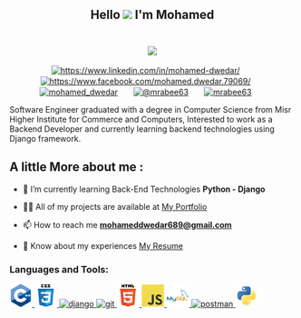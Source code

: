 <h2 align="center">
  Hello
  <img src="https://media.giphy.com/media/hvRJCLFzcasrR4ia7z/giphy.gif" width="28">
  I'm Mohamed
  <br>  <br>
<!--   I'm Mohamed Dwedar -->
</h2>

 <p align="center">
  <a href="https://git.io/typing-svg"><img src="https://readme-typing-svg.herokuapp.com?color=3D90F7&center=true&lines=+Alwayes+Learning+new+Things+%F0%9F%9B%A0"></a>
</p>

<p align="center">
<a href="https://www.linkedin.com/in/mohamed-dwedar/" target="blank"><img align="center" src="https://raw.githubusercontent.com/rahuldkjain/github-profile-readme-generator/master/src/images/icons/Social/linked-in-alt.svg" alt="https://www.linkedin.com/in/mohamed-dwedar/" height="30" width="40" /></a>
  &#8287;&#8287;&#8287;&#8287;&#8287;
<a href="https://www.facebook.com/mohamed.dwedar.79069/" target="blank"><img align="center" src="https://raw.githubusercontent.com/rahuldkjain/github-profile-readme-generator/master/src/images/icons/Social/facebook.svg" alt="https://www.facebook.com/mohamed.dwedar.79069/" height="30" width="40" /></a>
 &#8287;&#8287;&#8287;&#8287;&#8287;
<a href="https://codeforces.com/profile/mohamed_dwedar" target="blank"><img align="center" src="https://raw.githubusercontent.com/rahuldkjain/github-profile-readme-generator/master/src/images/icons/Social/codeforces.svg" alt="mohamed_dwedar" height="30" width="40" /></a>
 &#8287;&#8287;&#8287;&#8287;&#8287;
<a href="https://www.hackerrank.com/mohameddwedar689" target="blank"><img align="center" src="https://raw.githubusercontent.com/rahuldkjain/github-profile-readme-generator/master/src/images/icons/Social/hackerrank.svg" alt="@mrabee63" height="30" width="40" /></a>
 &#8287;&#8287;&#8287;&#8287;&#8287;
<a href="https://leetcode.com/mohameddwedar689/" target="blank"><img align="center" src="https://raw.githubusercontent.com/rahuldkjain/github-profile-readme-generator/master/src/images/icons/Social/leet-code.svg" alt="mrabee63" height="30" width="40" /></a>
&#8287;&#8287;&#8287;&#8287;&#8287;
</p>
Software Engineer graduated with a degree in Computer Science from Misr Higher Institute for Commerce and Computers, Interested to work as a Backend Developer and currently learning backend technologies using Django framework.
<br/>

## A little More about me  :

- 🌱 I’m currently learning Back-End Technologies **Python - Django**

- 👨‍💻 All of my projects are available at [My Portfolio](https://mohameddwedar689.github.io/My-Portfolio/)

- 📫 How to reach me **mohameddwedar689@gmail.com**

- 📄 Know about my experiences [My Resume](https://drive.google.com/file/d/1ATL-FAMw7YQ8iuFI83hfIwuV47yvbEiA/view?usp=sharing)


<h3 align="left">Languages and Tools:</h3>
<p align="left"> <a href="https://www.w3schools.com/cpp/" target="_blank" rel="noreferrer"> <img src="https://raw.githubusercontent.com/devicons/devicon/master/icons/cplusplus/cplusplus-original.svg" alt="cplusplus" width="40" height="40"/> </a> <a href="https://www.w3schools.com/css/" target="_blank" rel="noreferrer"> <img src="https://raw.githubusercontent.com/devicons/devicon/master/icons/css3/css3-original-wordmark.svg" alt="css3" width="40" height="40"/> </a> <a href="https://www.djangoproject.com/" target="_blank" rel="noreferrer"> <img src="https://cdn.worldvectorlogo.com/logos/django.svg" alt="django" width="40" height="40"/> </a> <a href="https://git-scm.com/" target="_blank" rel="noreferrer"> <img src="https://www.vectorlogo.zone/logos/git-scm/git-scm-icon.svg" alt="git" width="40" height="40"/> </a> <a href="https://www.w3.org/html/" target="_blank" rel="noreferrer"> <img src="https://raw.githubusercontent.com/devicons/devicon/master/icons/html5/html5-original-wordmark.svg" alt="html5" width="40" height="40"/> </a> <a href="https://developer.mozilla.org/en-US/docs/Web/JavaScript" target="_blank" rel="noreferrer"> <img src="https://raw.githubusercontent.com/devicons/devicon/master/icons/javascript/javascript-original.svg" alt="javascript" width="40" height="40"/> </a> <a href="https://www.mysql.com/" target="_blank" rel="noreferrer"> <img src="https://raw.githubusercontent.com/devicons/devicon/master/icons/mysql/mysql-original-wordmark.svg" alt="mysql" width="40" height="40"/> </a> <a href="https://postman.com" target="_blank" rel="noreferrer"> <img src="https://www.vectorlogo.zone/logos/getpostman/getpostman-icon.svg" alt="postman" width="40" height="40"/> </a> <a href="https://www.python.org" target="_blank" rel="noreferrer"> <img src="https://raw.githubusercontent.com/devicons/devicon/master/icons/python/python-original.svg" alt="python" width="40" height="40"/> </a> </p>

<br>
